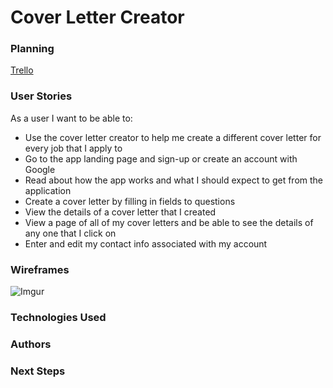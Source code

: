 # Cover Letter Creator

### Planning

[Trello](https://trello.com/b/oYYvInPr)

### User Stories

As a user I want to be able to:

- Use the cover letter creator to help me create a different cover letter for every job that I apply to
- Go to the app landing page and sign-up or create an account with Google
-  Read about how the app works and what I should expect to get from the application
- Create a cover letter by filling in fields to questions
- View the details of a cover letter that I created
- View a page of all of my cover letters and be able to see the details of any one that I click on
- Enter and edit my contact info associated with my account

### Wireframes
![Imgur](https://i.imgur.com/m8uVp2i.jpg)
### Technologies Used
### Authors
### Next Steps